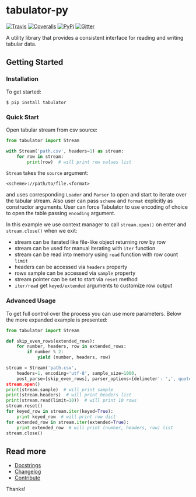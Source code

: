 # tabulator-py

[![Travis](https://img.shields.io/travis/frictionlessdata/tabulator-py/master.svg)](https://travis-ci.org/frictionlessdata/tabulator-py)
[![Coveralls](http://img.shields.io/coveralls/frictionlessdata/tabulator-py.svg?branch=master)](https://coveralls.io/r/frictionlessdata/tabulator-py?branch=master)
[![PyPi](https://img.shields.io/pypi/v/tabulator.svg)](https://pypi.python.org/pypi/tabulator)
[![Gitter](https://img.shields.io/gitter/room/frictionlessdata/chat.svg)](https://gitter.im/frictionlessdata/chat)

A utility library that provides a consistent interface for reading and writing tabular data.

## Getting Started

### Installation

To get started:

```
$ pip install tabulator
```

### Quick Start

Open tabular stream from csv source:

```python
from tabulator import Stream

with Stream('path.csv', headers=1) as stream:
    for row in stream:
        print(row)  # will print row values list
```

`Stream` takes the `source` argument:

```
<scheme>://path/to/file.<format>
```
and uses corresponding `Loader` and `Parser` to open and start to iterate
over the tabular stream. Also user can pass `scheme` and `format` explicitly
as constructor arguments. User can force Tabulator to use encoding of choice
to open the table passing `encoding` argument.

In this example we use context manager to call `stream.open()` on enter
and `stream.close()` when we exit:
- stream can be iterated like file-like object returning row by row
- stream can be used for manual iterating with `iter` function
- stream can be read into memory using `read` function with row count `limit`
- headers can be accessed via `headers` property
- rows sample can be accessed via `sample` property
- stream pointer can be set to start via `reset` method
- `iter/read` get `keyed/extended` arguments to customize row output

### Advanced Usage

To get full control over the process you can use more parameters.
Below the more expanded example is presented:

```python
from tabulator import Stream

def skip_even_rows(extended_rows):
    for number, headers, row in extended_rows:
        if number % 2:
            yield (number, headers, row)

stream = Stream('path.csv',
    headers=1, encoding='utf-8', sample_size=1000,
    post_parse=[skip_even_rows], parser_options={delimeter': ',', quotechar: '|'})
stream.open()
print(stream.sample)  # will print sample
print(stream.headers)  # will print headers list
print(stream.read(limit=10))  # will print 10 rows
stream.reset()
for keyed_row in stream.iter(keyed=True):
    print keyed_row  # will print row dict
for extended_row in stream.iter(extended=True):
    print extended_row  # will print (number, headers, row) list
stream.close()
```

## Read more

- [Docstrings](https://github.com/frictionlessdata/tabulator-py/tree/master/tabulator)
- [Changelog](https://github.com/frictionlessdata/tabulator-py/releases)
- [Contribute](CONTRIBUTING.md)

Thanks!
